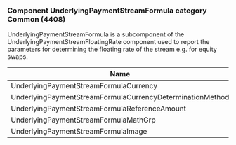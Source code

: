 ### Component UnderlyingPaymentStreamFormula category Common (4408)

UnderlyingPaymentStreamFormula is a subcomponent of the UnderlyingPaymentStreamFloatingRate component used to report the parameters for determining the floating rate of the stream e.g. for equity swaps.

| Name                                                      | Tag       | Req'd |
|-----------------------------------------------------------|-----------|----------|
| UnderlyingPaymentStreamFormulaCurrency                    | 42978     |       |
| UnderlyingPaymentStreamFormulaCurrencyDeterminationMethod | 42979     |       |
| UnderlyingPaymentStreamFormulaReferenceAmount             | 42980     |       |
| UnderlyingPaymentStreamFormulaMathGrp                     | group     |       |
| UnderlyingPaymentStreamFormulaImage                       | component |       |

